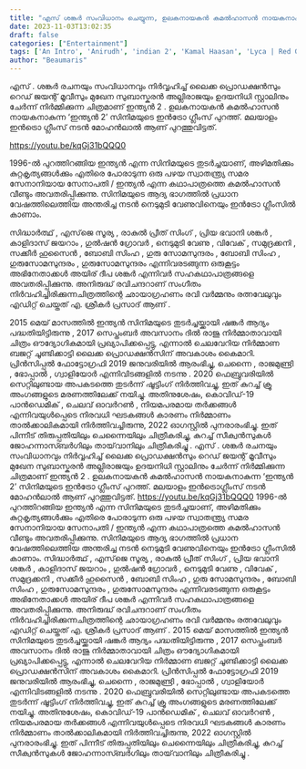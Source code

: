 ```yaml
---
title: "എസ് ശങ്കർ സംവിധാനം ചെയ്യുന്ന, ഉലകനായകൻ കമൽഹാസൻ നായകനാകുന്ന ‘ഇന്ത്യൻ 2’ സിനിമയുടെ ഇന്‍ട്രോ ഗ്ലീംസ് പുറത്ത്, മലയാളം ഇൻട്രൊ ​ഗ്ലീംസ് പുറത്തുവിട്ടത് മോഹൻലാൽ"
date: 2023-11-03T13:02:35
draft: false
categories: ["Entertainment"]
tags: ['An Intro', 'Anirudh', 'indian 2', 'Kamal Haasan', 'Lyca | Red Giant', 'shankar', 'Subaskaran']
author: "Beaumaris"
---
```


എസ് . ശങ്കർ രചനയും സംവിധാനവും നിർവ്വഹിച്ച് ലൈക്ക പ്രൊഡക്ഷൻസും റെഡ് ജയന്റ് മൂവീസും മുഖേന സുബാസ്കരൻ അല്ലിരാജയും ഉദയനിധി സ്റ്റാലിനും ചേർന്ന് നിർമ്മിക്കുന്ന ചിത്രമാണ് ഇന്ത്യൻ 2 . ഉലകനായകൻ കമൽഹാസൻ നായകനാകുന്ന ‘ഇന്ത്യൻ 2’ സിനിമയുടെ ഇന്‍ട്രോ ഗ്ലീംസ് പുറത്ത്. മലയാളം ഇൻട്രൊ ​ഗ്ലീംസ് നടന്‍ മോഹൻലാൽ ആണ് പുറത്തുവിട്ടത്.

https://youtu.be/kqGj31bQQQ0

1996-ൽ പുറത്തിറങ്ങിയ ഇന്ത്യൻ എന്ന സിനിമയുടെ തുടർച്ചയാണ്, അഴിമതിക്കും കുറ്റകൃത്യങ്ങൾക്കും എതിരെ പോരാടുന്ന ഒരു പഴയ സ്വാതന്ത്ര്യ സമര സേനാനിയായ സേനാപതി / ഇന്ത്യൻ എന്ന കഥാപാത്രത്തെ കമൽഹാസൻ വീണ്ടും അവതരിപ്പിക്കുന്നു. സിനിമയുടെ ആദ്യ ഭാഗത്തില്‍ പ്രധാന വേഷത്തിലെത്തിയ അന്തരിച്ച നടന്‍ നെടുമുടി വേണുവിനെയും ഇന്‍ട്രോ ഗ്ലീംസില്‍ കാണാം.

സിദ്ധാർത്ഥ് , എസ്‌ജെ സൂര്യ , രാകുൽ പ്രീത് സിംഗ് , പ്രിയ ഭവാനി ശങ്കർ , കാളിദാസ് ജയറാം , ഗുൽഷൻ ഗ്രോവർ , നെടുമുടി വേണു , വിവേക് , സമുദ്രക്കനി , സക്കീർ ഹുസൈൻ , ബോബി സിംഹ , ഗുരു സോമസുന്ദരം , ബോബി സിംഹ , ഗുരുസോമസുന്ദരം , ഗുരുസോമസുന്ദരം എന്നിവരടങ്ങുന്ന ഒരുകൂട്ടം അഭിനേതാക്കൾ അയിര് ദീപ ശങ്കർ എന്നിവർ സഹകഥാപാത്രങ്ങളെ അവതരിപ്പിക്കുന്നു. അനിരുദ്ധ് രവിചന്ദറാണ് സംഗീതം നിർവഹിച്ചിരിക്കുന്നചിത്രത്തിന്റെ ഛായാഗ്രഹണം രവി വർമ്മനും രത്നവേലുവും എഡിറ്റ് ചെയ്തത് എ. ശ്രീകർ പ്രസാദ് ആണ് .

2015 മെയ് മാസത്തിൽ ഇന്ത്യൻ സിനിമയുടെ തുടർച്ചയ്ക്കായി ഷങ്കർ ആദ്യം പദ്ധതിയിട്ടിരുന്നു , 2017 സെപ്തംബർ അവസാനം ദിൽ രാജു നിർമ്മാതാവായി ചിത്രം ഔദ്യോഗികമായി പ്രഖ്യാപിക്കപ്പെട്ടു, എന്നാൽ ചെലവേറിയ നിർമ്മാണ ബജറ്റ് ചൂണ്ടിക്കാട്ടി ലൈക്ക പ്രൊഡക്ഷൻസിന് അവകാശം കൈമാറി. പ്രിൻസിപ്പൽ ഫോട്ടോഗ്രഫി 2019 ജനുവരിയിൽ ആരംഭിച്ചു, ചെന്നൈ , രാജമുണ്ട്രി , ഭോപ്പാൽ , ഗ്വാളിയോർ എന്നിവിടങ്ങളിൽ നടന്നു . 2020 ഫെബ്രുവരിയിൽ സെറ്റിലുണ്ടായ അപകടത്തെ തുടർന്ന് ഷൂട്ടിംഗ് നിർത്തിവച്ചു, ഇത് കുറച്ച് ക്രൂ അംഗങ്ങളുടെ മരണത്തിലേക്ക് നയിച്ചു. അതിനുശേഷം, കൊവിഡ്-19 പാൻഡെമിക് , ചെലവ് ഓവർറൺ , നിയമപരമായ തർക്കങ്ങൾ എന്നിവയുൾപ്പെടെ നിരവധി ഘടകങ്ങൾ കാരണം നിർമ്മാണം താൽക്കാലികമായി നിർത്തിവച്ചിരുന്നു, 2022 ഓഗസ്റ്റിൽ പുനരാരംഭിച്ചു. ഇത് പിന്നീട് തിരുപ്പതിയിലും ചെന്നൈയിലും ചിത്രീകരിച്ചു, കുറച്ച് സീക്വൻസുകൾ ജോഹന്നാസ്ബർഗിലും തായ്‌വാനിലും ചിത്രീകരിച്ചു .
എസ് . ശങ്കർ രചനയും സംവിധാനവും നിർവ്വഹിച്ച് ലൈക്ക പ്രൊഡക്ഷൻസും റെഡ് ജയന്റ് മൂവീസും മുഖേന സുബാസ്കരൻ അല്ലിരാജയും ഉദയനിധി സ്റ്റാലിനും ചേർന്ന് നിർമ്മിക്കുന്ന ചിത്രമാണ് ഇന്ത്യൻ 2 . ഉലകനായകൻ കമൽഹാസൻ നായകനാകുന്ന ‘ഇന്ത്യൻ 2’ സിനിമയുടെ ഇന്‍ട്രോ ഗ്ലീംസ് പുറത്ത്. മലയാളം ഇൻട്രൊ ​ഗ്ലീംസ് നടന്‍ മോഹൻലാൽ ആണ് പുറത്തുവിട്ടത്. https://youtu.be/kqGj31bQQQ0 1996-ൽ പുറത്തിറങ്ങിയ ഇന്ത്യൻ എന്ന സിനിമയുടെ തുടർച്ചയാണ്, അഴിമതിക്കും കുറ്റകൃത്യങ്ങൾക്കും എതിരെ പോരാടുന്ന ഒരു പഴയ സ്വാതന്ത്ര്യ സമര സേനാനിയായ സേനാപതി / ഇന്ത്യൻ എന്ന കഥാപാത്രത്തെ കമൽഹാസൻ വീണ്ടും അവതരിപ്പിക്കുന്നു. സിനിമയുടെ ആദ്യ ഭാഗത്തില്‍ പ്രധാന വേഷത്തിലെത്തിയ അന്തരിച്ച നടന്‍ നെടുമുടി വേണുവിനെയും ഇന്‍ട്രോ ഗ്ലീംസില്‍ കാണാം. സിദ്ധാർത്ഥ് , എസ്‌ജെ സൂര്യ , രാകുൽ പ്രീത് സിംഗ് , പ്രിയ ഭവാനി ശങ്കർ , കാളിദാസ് ജയറാം , ഗുൽഷൻ ഗ്രോവർ , നെടുമുടി വേണു , വിവേക് , സമുദ്രക്കനി , സക്കീർ ഹുസൈൻ , ബോബി സിംഹ , ഗുരു സോമസുന്ദരം , ബോബി സിംഹ , ഗുരുസോമസുന്ദരം , ഗുരുസോമസുന്ദരം എന്നിവരടങ്ങുന്ന ഒരുകൂട്ടം അഭിനേതാക്കൾ അയിര് ദീപ ശങ്കർ എന്നിവർ സഹകഥാപാത്രങ്ങളെ അവതരിപ്പിക്കുന്നു. അനിരുദ്ധ് രവിചന്ദറാണ് സംഗീതം നിർവഹിച്ചിരിക്കുന്നചിത്രത്തിന്റെ ഛായാഗ്രഹണം രവി വർമ്മനും രത്നവേലുവും എഡിറ്റ് ചെയ്തത് എ. ശ്രീകർ പ്രസാദ് ആണ് . 2015 മെയ് മാസത്തിൽ ഇന്ത്യൻ സിനിമയുടെ തുടർച്ചയ്ക്കായി ഷങ്കർ ആദ്യം പദ്ധതിയിട്ടിരുന്നു , 2017 സെപ്തംബർ അവസാനം ദിൽ രാജു നിർമ്മാതാവായി ചിത്രം ഔദ്യോഗികമായി പ്രഖ്യാപിക്കപ്പെട്ടു, എന്നാൽ ചെലവേറിയ നിർമ്മാണ ബജറ്റ് ചൂണ്ടിക്കാട്ടി ലൈക്ക പ്രൊഡക്ഷൻസിന് അവകാശം കൈമാറി. പ്രിൻസിപ്പൽ ഫോട്ടോഗ്രഫി 2019 ജനുവരിയിൽ ആരംഭിച്ചു, ചെന്നൈ , രാജമുണ്ട്രി , ഭോപ്പാൽ , ഗ്വാളിയോർ എന്നിവിടങ്ങളിൽ നടന്നു . 2020 ഫെബ്രുവരിയിൽ സെറ്റിലുണ്ടായ അപകടത്തെ തുടർന്ന് ഷൂട്ടിംഗ് നിർത്തിവച്ചു, ഇത് കുറച്ച് ക്രൂ അംഗങ്ങളുടെ മരണത്തിലേക്ക് നയിച്ചു. അതിനുശേഷം, കൊവിഡ്-19 പാൻഡെമിക് , ചെലവ് ഓവർറൺ , നിയമപരമായ തർക്കങ്ങൾ എന്നിവയുൾപ്പെടെ നിരവധി ഘടകങ്ങൾ കാരണം നിർമ്മാണം താൽക്കാലികമായി നിർത്തിവച്ചിരുന്നു, 2022 ഓഗസ്റ്റിൽ പുനരാരംഭിച്ചു. ഇത് പിന്നീട് തിരുപ്പതിയിലും ചെന്നൈയിലും ചിത്രീകരിച്ചു, കുറച്ച് സീക്വൻസുകൾ ജോഹന്നാസ്ബർഗിലും തായ്‌വാനിലും ചിത്രീകരിച്ചു .
